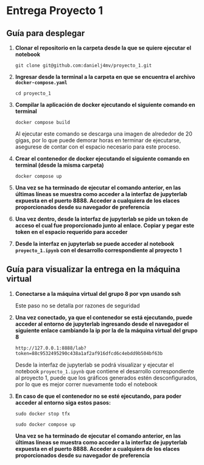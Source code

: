 # Entrega Proyecto 1
## Guía para desplegar 
1. **Clonar el repositorio en la carpeta desde la que se quiere ejecutar el notebook**
   ```console
   git clone git@github.com:danielj4mv/proyecto_1.git
   ```
2. **Ingresar desde la terminal a la carpeta en que se encuentra el archivo `docker-compose.yaml`**
   ```docker
   cd proyecto_1
   ```
3. **Compilar la aplicación de docker ejecutando el siguiente comando en terminal**

   ```docker
   docker compose build
   ```
   Al ejecutar este comando se descarga una imagen de alrededor de 20 gigas, por lo que puede demorar horas en terminar de ejecutarse, asegurese de contar con el espacio necesario para este proceso.
   
5. **Crear el contenedor de docker ejecutando el siguiente comando en terminal (desde la misma  carpeta)**
   ```docker
   docker compose up
   ```
6. **Una vez se ha terminado de ejecutar el comando anterior, en las últimas líneas se muestra como acceder a la interfaz de jupyterlab expuesta en el puerto 8888. Acceder a cualquiera de los elaces proporcionados desde su navegador de preferencia**
7. **Una vez dentro, desde la interfaz de jupyterlab se pide un token de acceso el cual fue proporcionado junto al enlace. Copiar y pegar este token en el espacio requerido para acceder**
8. **Desde la interfaz en jupyterlab se puede acceder al notebook `proyecto_1.ipynb` con el desarrollo correspondiente al proyecto 1**

## Guía para visualizar la entrega en la máquina virtual
1. **Conectarse a la máquina virtual del grupo 8 por vpn usando ssh**

   Este paso no se detalla por razones de seguridad

2. **Una vez conectado, ya que el contenedor se está ejecutando, puede acceder al entorno de jupyterlab ingresando desde el navegador el siguiente enlace cambiando la ip por la de la máquina virtual del grupo 8**
   ```
   http://127.0.0.1:8888/lab?token=88c9532495290c438a1af2af916dfcd6c4ebdd9b504bf63b
   ```
   Desde la interfaz de jupyterlab se podrá visualizar y ejecutar el notebook `proyecto_1.ipynb` que contiene el desarrollo correspondiente al proyecto 1, puede que los gráficos generados estén desconfigurados, por lo que es mejor correr nuevamente todo el notebook
3. **En caso de que el contenedor no se esté ejecutando, para poder acceder al entorno siga estos pasos:**
   ```
   sudo docker stop tfx
   ```
   ```
   sudo docker compose up
   ```
   **Una vez se ha terminado de ejecutar el comando anterior, en las últimas líneas se muestra como acceder a la interfaz de jupyterlab expuesta en el puerto 8888. Acceder a cualquiera de los elaces proporcionados desde su navegador de preferencia**
